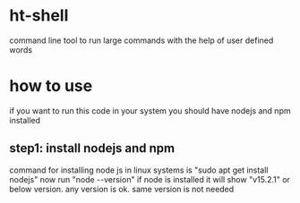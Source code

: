 # ht-shell
command line tool to run large commands with the help of user defined words
# how to use
if you want to run this code in your system you should have nodejs and npm installed
## step1: install nodejs and npm
  command for installing node js in linux systems is "sudo apt get install nodejs"
  now run "node --version" if node is installed it will show "v15.2.1" or below version. any version is ok. same version is not needed
  
